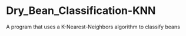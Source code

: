 # Dry_Bean_Classification-KNN
 A program that uses a K-Nearest-Neighbors algorithm to classify beans
